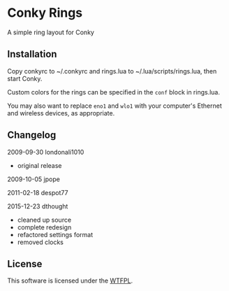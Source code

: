 Conky Rings
===========

 A simple ring layout for Conky


Installation
------------

Copy conkyrc to ~/.conkyrc and rings.lua to ~/.lua/scripts/rings.lua, then
start Conky.

Custom colors for the rings can be specified in the `conf` block in rings.lua.

You may also want to replace `eno1` and `wlo1` with your computer's Ethernet
and wireless devices, as appropriate.


Changelog
---------

2009-09-30  londonali1010

*   original release

2009-10-05  jpope

2011-02-18  despot77

2015-12-23  dthought

*   cleaned up source
*   complete redesign
*   refactored settings format
*   removed clocks


License
-------

This software is licensed under the [WTFPL](http://www.wtfpl.net/).
